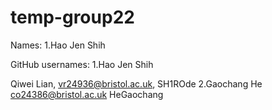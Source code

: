 # temp-group22

Names:
1.Hao Jen Shih



GitHub usernames:
1.Hao Jen Shih

Qiwei Lian, vr24936@bristol.ac.uk, SH1ROde
2.Gaochang He
co24386@bristol.ac.uk HeGaochang
